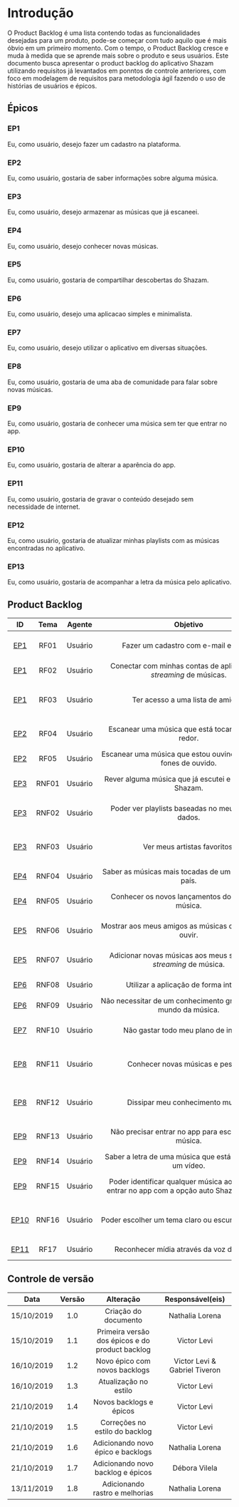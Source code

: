 # Introdução

O Product Backlog é uma lista contendo todas as funcionalidades desejadas para
um produto, pode-se começar
com tudo aquilo que é mais óbvio em um primeiro momento. Com o tempo, o
Product Backlog cresce e muda à medida que se aprende mais sobre o produto e
seus usuários.
Este documento busca apresentar o product backlog do aplicativo Shazam utilizando requisitos já levantados em ponntos de controle anteriores, com foco em modelagem de requisitos para metodologia ágil fazendo o uso de histórias de usuários e épicos.

## Épicos

### EP1

Eu, como usuário, desejo fazer um cadastro na plataforma.

### EP2

Eu, como usuário, gostaria de saber informações sobre alguma música.

### EP3

Eu, como usuário, desejo armazenar as músicas que já escaneei.

### EP4

Eu, como usuário, desejo conhecer novas músicas.

### EP5

Eu, como usuário, gostaria de compartilhar descobertas do Shazam.

### EP6

Eu, como usuário, desejo uma aplicacao simples e minimalista.

### EP7

Eu, como usuário, desejo utilizar o aplicativo em diversas situações.

### EP8

Eu, como usuário, gostaria de uma aba de comunidade para falar sobre novas músicas.

### EP9

Eu, como usuário, gostaria de conhecer uma música sem ter que entrar no app.

### EP10

Eu, como usuário, gostaria de alterar a aparência do app.

### EP11

Eu, como usuário, gostaria de gravar o conteúdo desejado sem necessidade de internet.

### EP12

Eu, como usuário, gostaria de atualizar minhas playlists com as músicas encontradas no aplicativo.

### EP13

Eu, como usuário, gostaria de acompanhar a letra da música pelo aplicativo.

## Product Backlog

|ID|Tema|Agente|<div style="width:400px">Objetivo<div/>|<div style="width:200px">Finalidade</div>|Notas|Prioridade|Status|
|:--:|:----:|:-------:|:---------:|:---------:|:---:|:---:|:-----:|
|[EP1](#ep1)|RF01|Usuário|Fazer um cadastro com e-mail e senha.|Para salvar meus dados e acessar-los de qualquer dispositivo.||Should|To do|
|[EP1](#ep1)|RF02|Usuário|Conectar com minhas contas de aplicativos de _streaming_ de músicas.|Para sincronizar minhas _Playlists_.||Should|To do|
|[EP1](#ep1)|RF03|Usuário|Ter acesso a uma lista de amigos.|Para ver o que meus amigos estão ouvindo, assim como mostrar o que estou ouvindo.||Should|To do|
|[EP2](#ep2)|RF04|Usuário|Escanear uma música que está tocando ao meu redor.|Para ouvir depois, ou adicionar à alguma _playlist_ minha.||Must|To do|
|[EP2](#ep2)|RF05|Usuário|Escanear uma música que estou ouvindo com meus fones de ouvido.|Para conhecer a letra da música.||Should|To do|
|[EP3](#ep3)|RNF01|Usuário|Rever alguma música que já escutei e escaneei no Shazam.|Para relembrar minhas últimas músicas escaneadas.||Should|To do|
|[EP3](#ep3)|RNF02|Usuário|Poder ver playlists baseadas no meu banco de dados.|Para conhecer músicas novas baseadas no meu gosto musical.||Could|To do|
|[EP3](#ep3)|RNF03|Usuário|Ver meus artistas favoritos.|Para Conhecer novas músicas dos meus artistas favoritos, assim como lançamentos.||Should|To do|
|[EP4](#ep4)|RNF04|Usuário|Saber as músicas mais tocadas de um determinado país.|Para acompanhar as músicas de outros países.||Could|To do|
|[EP4](#ep4)|RNF05|Usuário|Conhecer os novos lançamentos do mundo da música.|Para acompanhar as músicas mais tocadas do mundo.||Could|To do|
|[EP5](#ep5)|RNF06|Usuário|Mostrar aos meus amigos as músicas que acabei de ouvir.|Para compartilhar nas redes sociais o que acabei de escanear.|Facebook, Instagram, Twitter.|Should|To do|
|[EP5](#ep5)|RNF07|Usuário|Adicionar novas músicas aos meus serviços de _streaming_ de música.|Ter maior comodidade para ouvir mais vezes essa música.||Should|To do|
|[EP6](#ep6)|RNF08|Usuário|Utilizar a aplicação de forma intuitiva.|Para utilizar a aplicação sem problemas.||Should|To do|
|[EP6](#ep6)|RNF09|Usuário|Não necessitar de um conhecimento grande sobre o mundo da música.|Para ter o menor golfo de execução possível.||Should|To do|
|[EP7](#ep7)|RNF10|Usuário|Não gastar todo meu plano de internet.|Para não utilizar uma quantidade exagerada de dados moveis.||Should|To do|
|[EP8](#ep8)|RNF11|Usuário|Conhecer novas músicas e pessoas.|Para poder encontrar novos artistas dos estilos que gosto por meio de interação humana.||Should|To do|
|[EP8](#ep8)|RNF12|Usuário|Dissipar meu conhecimento musical.|Para dar dicas para a maior quantidade de pessoas que ainda não conheço.||Should|To do|
|[EP9](#ep9)|RNF13|Usuário|Não precisar entrar no app para escanear uma música.|Para ter maior facilidade em escanear uma música de um vídeo.||Should|To do|
|[EP9](#ep9)|RNF14|Usuário|Saber a letra de uma música que está tocando em um vídeo.|Para saber a letra de uma música.||Should|To do|
|[EP9](#ep9)|RNF15|Usuário|Poder identificar qualquer música ao redor sem entrar no app com a opção auto Shazam ativada.|Para ouvir depois, ou adicionar à alguma _playlist_ minha.||Should|To do|
|[EP10](#ep10)|RNF16|Usuário|Poder escolher um tema claro ou escuro para o app.|Permitir que a aparência do app esteja de acordo com as preferências do usuário.||Should|To do|
|[EP11](#ep11)|RF17|Usuário|Reconhecer mídia através da voz do usuário|Para detectar mídia desejada||Could|To do|


## Controle de versão

|Data|Versão|Alteração|Responsável(eis)|
|:--:|:----:|:-------:|:---:|
| 15/10/2019 | 1.0 | Criação do documento | Nathalia Lorena |
| 15/10/2019 | 1.1 | Primeira versão dos épicos e do product backlog | Victor Levi |
| 16/10/2019 | 1.2 | Novo épico com novos backlogs | Victor Levi & Gabriel Tiveron |
| 16/10/2019 | 1.3 | Atualização no estilo | Victor Levi |
| 21/10/2019 | 1.4 | Novos backlogs e épicos | Victor Levi |
| 21/10/2019 | 1.5 | Correções no estilo do backlog | Victor Levi |
| 21/10/2019 | 1.6 | Adicionando novo épico e backlogs | Nathalia Lorena |
| 21/10/2019 | 1.7 | Adicionando novo backlog e épicos| Débora Vilela|
| 13/11/2019 | 1.8 | Adicionando rastro e melhorias| Nathalia Lorena|

